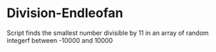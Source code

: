# Division-Endleofan
Script finds the smallest number divisible by 11 in an array of random integerf between -10000 and 10000
